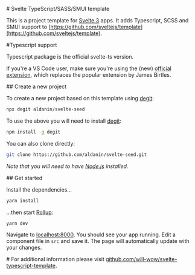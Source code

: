 \# Svelte TypeScript/SASS/SMUI template

This is a project template for [Svelte 3](https://svelte.dev) apps. It adds Typescript, SCSS and SMUI support to [https://github.com/sveltejs/template](https://github.com/sveltejs/template).  

\#Typescript support 

Typescript package is the official svelte-ts version. 

If you're a VS Code user, make sure you're using the (new) [official extension](https://marketplace.visualstudio.com/items?itemName=svelte.svelte-vscode), which replaces the popular extension by James Birtles.  

\#\# Create a new project

To create a new project based on this template using [degit](https://github.com/Rich-Harris/degit):

```bash
npx degit aldanin/svelte-seed
```

To use the above you will need to install [degit](https://github.com/Rich-Harris/degit):

```bash 
npm install -g degit
```

You can also clone directly:

```bash
git clone https://github.com/aldanin/svelte-seed.git
```



_Note that you will need to have [Node.js](https://nodejs.org) installed._

\#\# Get started

Install the dependencies...

```bash
yarn install
```

...then start [Rollup](https://rollupjs.org):

```bash
yarn dev
```

Navigate to [localhost:8000](http://localhost:8000). You should see your app running. Edit a component file in `src` and save it. The page will automatically update with your changes.

\# For additional information please visit [github.com/will-wow/svelte-typescript-template](https://github.com/will-wow/svelte-typescript-template).